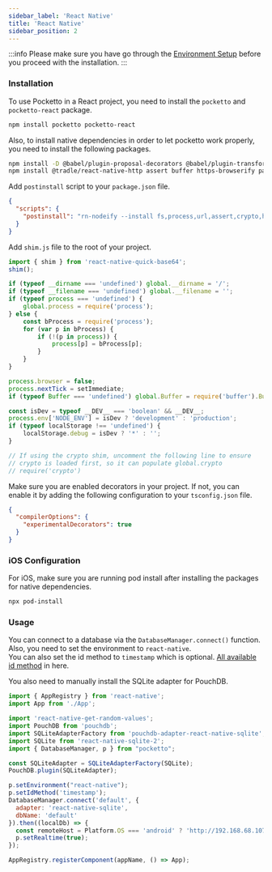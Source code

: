 ```yaml
---
sidebar_label: 'React Native'
title: 'React Native'
sidebar_position: 2
---
```


:::info
Please make sure you have go through the [Environment Setup](/docs/environment-setup) before you proceed with the installation.
:::

### Installation

To use Pocketto in a React project, you need to install the `pocketto` and `pocketto-react` package.

```bash
npm install pocketto pocketto-react
```

Also, to install native dependencies in order to let pocketto work properly, you need to install the following packages.

```bash
npm install -D @babel/plugin-proposal-decorators @babel/plugin-transform-class-static-block babel-plugin-module-resolver babel-plugin-transform-decorators-legacy rn-nodeify
npm install @tradle/react-native-http assert buffer https-browserify path-browserify process react-native-crypto react-native-get-random-values react-native-level-fs react-native-os react-native-randombytes react-native-sqlite-2 readable-stream stream-browserify url base-64 pouchdb-adapter-react-native-sqlite@3.0.1
```

Add `postinstall` script to your `package.json` file.

```json
{
  "scripts": {
    "postinstall": "rn-nodeify --install fs,process,url,assert,crypto,http,https,os,buffer,stream,path --hack"
  }
}
```

Add `shim.js` file to the root of your project.

```js
import { shim } from 'react-native-quick-base64';
shim();

if (typeof __dirname === 'undefined') global.__dirname = '/';
if (typeof __filename === 'undefined') global.__filename = '';
if (typeof process === 'undefined') {
    global.process = require('process');
} else {
    const bProcess = require('process');
    for (var p in bProcess) {
        if (!(p in process)) {
            process[p] = bProcess[p];
        }
    }
}

process.browser = false;
process.nextTick = setImmediate;
if (typeof Buffer === 'undefined') global.Buffer = require('buffer').Buffer;

const isDev = typeof __DEV__ === 'boolean' && __DEV__;
process.env['NODE_ENV'] = isDev ? 'development' : 'production';
if (typeof localStorage !== 'undefined') {
    localStorage.debug = isDev ? '*' : '';
}

// If using the crypto shim, uncomment the following line to ensure
// crypto is loaded first, so it can populate global.crypto
// require('crypto')
```

Make sure you are enabled decorators in your project. If not, you can enable it by adding the following configuration to your `tsconfig.json` file.

```json
{
  "compilerOptions": {
    "experimentalDecorators": true
  }
}
```

### iOS Configuration

For iOS, make sure you are running pod install after installing the packages for native dependencies.

```bash
npx pod-install
```

### Usage

You can connect to a database via the `DatabaseManager.connect()` function. <br />
Also, you need to set the environment to `react-native`. <br />
You can also set the id method to `timestamp` which is optional. [All available id method](/docs/id) in here.

You also need to manually install the SQLite adapter for PouchDB.

```jsx
import { AppRegistry } from 'react-native';
import App from './App';

import 'react-native-get-random-values';
import PouchDB from 'pouchdb';
import SQLiteAdapterFactory from 'pouchdb-adapter-react-native-sqlite';
import SQLite from 'react-native-sqlite-2';
import { DatabaseManager, p } from "pocketto";

const SQLiteAdapter = SQLiteAdapterFactory(SQLite);
PouchDB.plugin(SQLiteAdapter);

p.setEnvironment("react-native");
p.setIdMethod('timestamp');
DatabaseManager.connect('default', {
  adapter: 'react-native-sqlite',
  dbName: 'default'
}).then((localDb) => {
  const remoteHost = Platform.OS === 'android' ? 'http://192.168.68.107:5984' : 'http://localhost:5984';
  p.setRealtime(true);
});

AppRegistry.registerComponent(appName, () => App);
```
